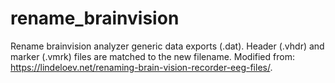 # rename_brainvision
Rename brainvision analyzer generic data exports (.dat). Header (.vhdr) and marker (.vmrk) files are matched to the new filename.
Modified from: https://lindeloev.net/renaming-brain-vision-recorder-eeg-files/.
